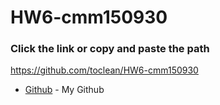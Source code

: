 # HW6-cmm150930

### Click the link or copy and paste the path

https://github.com/toclean/HW6-cmm150930

* [Github](https://github.com/toclean/HW6-cmm150930) - My Github
